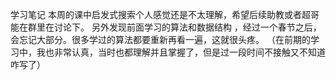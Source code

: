 学习笔记
本周的课中启发式搜索个人感觉还是不太理解，希望后续助教或者超哥能在群里在讨论下。
另外发现前面学习的算法和数据结构
，经过一个春节之后，会忘记大部分。很多学过的算法都要重新再看一遍，这就很头疼。
（在前期的学习中，我也非常认真，当时也都理解并且掌握了，但是过一段时间不接触又不知道咋写了）
